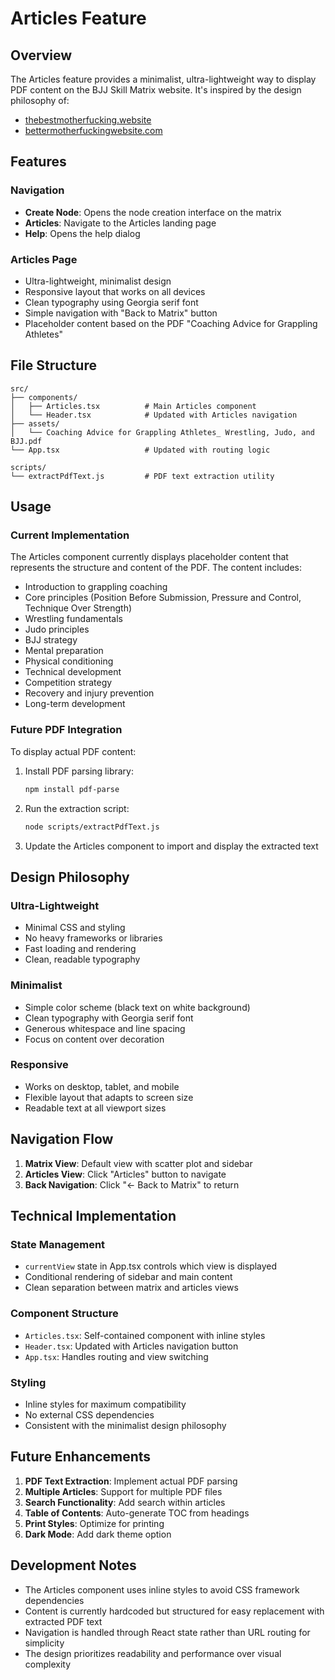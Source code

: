 # Articles Feature

## Overview

The Articles feature provides a minimalist, ultra-lightweight way to display PDF content on the BJJ Skill Matrix website. It's inspired by the design philosophy of:
- [thebestmotherfucking.website](https://thebestmotherfucking.website/)
- [bettermotherfuckingwebsite.com](http://bettermotherfuckingwebsite.com/)

## Features

### Navigation
- **Create Node**: Opens the node creation interface on the matrix
- **Articles**: Navigate to the Articles landing page
- **Help**: Opens the help dialog

### Articles Page
- Ultra-lightweight, minimalist design
- Responsive layout that works on all devices
- Clean typography using Georgia serif font
- Simple navigation with "Back to Matrix" button
- Placeholder content based on the PDF "Coaching Advice for Grappling Athletes"

## File Structure

```
src/
├── components/
│   ├── Articles.tsx          # Main Articles component
│   └── Header.tsx            # Updated with Articles navigation
├── assets/
│   └── Coaching Advice for Grappling Athletes_ Wrestling, Judo, and BJJ.pdf
└── App.tsx                   # Updated with routing logic

scripts/
└── extractPdfText.js         # PDF text extraction utility
```

## Usage

### Current Implementation
The Articles component currently displays placeholder content that represents the structure and content of the PDF. The content includes:

- Introduction to grappling coaching
- Core principles (Position Before Submission, Pressure and Control, Technique Over Strength)
- Wrestling fundamentals
- Judo principles
- BJJ strategy
- Mental preparation
- Physical conditioning
- Technical development
- Competition strategy
- Recovery and injury prevention
- Long-term development

### Future PDF Integration
To display actual PDF content:

1. Install PDF parsing library:
   ```bash
   npm install pdf-parse
   ```

2. Run the extraction script:
   ```bash
   node scripts/extractPdfText.js
   ```

3. Update the Articles component to import and display the extracted text

## Design Philosophy

### Ultra-Lightweight
- Minimal CSS and styling
- No heavy frameworks or libraries
- Fast loading and rendering
- Clean, readable typography

### Minimalist
- Simple color scheme (black text on white background)
- Clean typography with Georgia serif font
- Generous whitespace and line spacing
- Focus on content over decoration

### Responsive
- Works on desktop, tablet, and mobile
- Flexible layout that adapts to screen size
- Readable text at all viewport sizes

## Navigation Flow

1. **Matrix View**: Default view with scatter plot and sidebar
2. **Articles View**: Click "Articles" button to navigate
3. **Back Navigation**: Click "← Back to Matrix" to return

## Technical Implementation

### State Management
- `currentView` state in App.tsx controls which view is displayed
- Conditional rendering of sidebar and main content
- Clean separation between matrix and articles views

### Component Structure
- `Articles.tsx`: Self-contained component with inline styles
- `Header.tsx`: Updated with Articles navigation button
- `App.tsx`: Handles routing and view switching

### Styling
- Inline styles for maximum compatibility
- No external CSS dependencies
- Consistent with the minimalist design philosophy

## Future Enhancements

1. **PDF Text Extraction**: Implement actual PDF parsing
2. **Multiple Articles**: Support for multiple PDF files
3. **Search Functionality**: Add search within articles
4. **Table of Contents**: Auto-generate TOC from headings
5. **Print Styles**: Optimize for printing
6. **Dark Mode**: Add dark theme option

## Development Notes

- The Articles component uses inline styles to avoid CSS framework dependencies
- Content is currently hardcoded but structured for easy replacement with extracted PDF text
- Navigation is handled through React state rather than URL routing for simplicity
- The design prioritizes readability and performance over visual complexity 